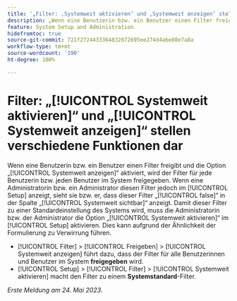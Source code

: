 ```yaml
---
title: '„Filter: ‚Systemweit aktivieren‘ und ‚Systemweit anzeigen‘ stellen verschiedene Funktionen dar“'
description: „Wenn eine Benutzerin bzw. ein Benutzer einen Filter freigibt und die Option [!UICONTROL Systemweit anzeigen] aktiviert, wird der Filter für jede Benutzerin bzw. jeden Benutzer im System freigegeben. Wenn eine Administratorin bzw. ein Administrator diesen Filter jedoch im [!UICONTROL Setup] anzeigt, sieht sie bzw. er, dass dieser Filter [!UICONTROL false] in der Spalte [!UICONTROL Systemweit sichtbar] anzeigt. Damit dieser Filter zu einer Standardeinstellung des Systems wird, muss die Administratorin bzw. der Administrator die Option [!UICONTROL Systemweit aktivieren] im Setup aktivieren. Dies kann aufgrund der Ähnlichkeit der Formulierungen zu Verwirrung führen.“
feature: System Setup and Administration
hidefromtoc: true
source-git-commit: 721f2724433364832072695ee274d4abe08e7a8a
workflow-type: tm+mt
source-wordcount: '190'
ht-degree: 100%

---
```



# Filter: „[!UICONTROL Systemweit aktivieren]“ und „[!UICONTROL Systemweit anzeigen]“ stellen verschiedene Funktionen dar

Wenn eine Benutzerin bzw. ein Benutzer einen Filter freigibt und die Option „[!UICONTROL Systemweit anzeigen]“ aktiviert, wird der Filter für jede Benutzerin bzw. jeden Benutzer im System freigegeben. Wenn eine Administratorin bzw. ein Administrator diesen Filter jedoch im [!UICONTROL Setup] anzeigt, sieht sie bzw. er, dass dieser Filter „[!UICONTROL false]“ in der Spalte „[!UICONTROL Systemweit sichtbar]“ anzeigt. Damit dieser Filter zu einer Standardeinstellung des Systems wird, muss die Administratorin bzw. der Administrator die Option „[!UICONTROL Systemweit aktivieren]“ im [!UICONTROL Setup] aktivieren. Dies kann aufgrund der Ähnlichkeit der Formulierung zu Verwirrung führen.

* [!UICONTROL Filter] > [!UICONTROL Freigeben] > [!UICONTROL Systemweit anzeigen] führt dazu, dass der Filter für alle Benutzerinnen und Benutzer im System **freigegeben** wird.
* [!UICONTROL Setup] > [!UICONTROL Filter] > [!UICONTROL Systemweit aktivieren] macht den Filter zu einem **Systemstandard**-Filter.

_Erste Meldung am 24. Mai 2023._

